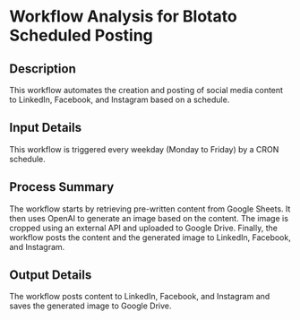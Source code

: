 # Workflow Analysis for Blotato Scheduled Posting

## Description
This workflow automates the creation and posting of social media content to LinkedIn, Facebook, and Instagram based on a schedule.

## Input Details
This workflow is triggered every weekday (Monday to Friday) by a CRON schedule.

## Process Summary
The workflow starts by retrieving pre-written content from Google Sheets. It then uses OpenAI to generate an image based on the content. The image is cropped using an external API and uploaded to Google Drive. Finally, the workflow posts the content and the generated image to LinkedIn, Facebook, and Instagram.

## Output Details
The workflow posts content to LinkedIn, Facebook, and Instagram and saves the generated image to Google Drive.
